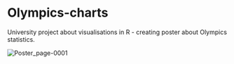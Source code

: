 # Olympics-charts
University project about visualisations in R - creating poster about Olympics statistics.

![Poster_page-0001](https://github.com/kubarrr/Olympics-charts/assets/100797029/127bb55e-f4eb-4b3b-bf3a-5f7f5e198897)
